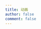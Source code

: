 ```yaml
---
title: 动画
author: false
comment: false
---
```


<SiteInfo
  name="第一季"
  desc="《擅长捉弄的高木同学》第一季"
  url="https://wiki.takagi3.cn/anime/S1.html"
	preview="https://image2.b-ch.com/ttl2/5875/5875001a.jpg?impolicy=fitin&ww=960&hh=540"
/>

<SiteInfo
  name="第二季"
  desc="《擅长捉弄的高木同学》第二季"
  url="https://wiki.takagi3.cn/anime/S2.html"
	preview="https://tse2-mm.cn.bing.net/th/id/OIP-C.6EN91D0swaREUOmitMJoBQAAAA?pid=ImgDet&rs=1"
/>

<SiteInfo
  name="第三季"
  desc="《擅长捉弄的高木同学》第三季"
  url="https://wiki.takagi3.cn/anime/S3.html"
	preview="https://pic.imgdb.cn/item/648c016a1ddac507cc00be53.webp"
/>

<SiteInfo
  name="剧场版"
  desc="《擅长捉弄的高木同学》剧场版"
  url="https://wiki.takagi3.cn/anime/Movie.html"
	preview="https://pic.imgdb.cn/item/648c01421ddac507cc0043ba.webp"
/>